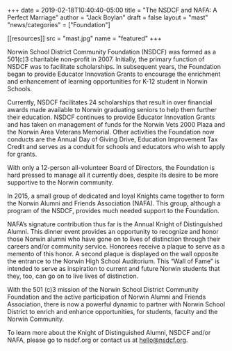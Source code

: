 +++
date = 2019-02-18T10:40:40-05:00
title = "The NSDCF and NAFA: A Perfect Marriage"
author = "Jack Boylan"
draft = false
layout  = "mast"
"news/categories"  = ["Foundation"]

[[resources]]
  src  = "mast.jpg"
  name = "featured"
+++

Norwin School District Community Foundation (NSDCF) was formed as a 501(c)3 charitable non-profit in 2007. Initially, the primary function of NSDCF was to facilitate scholarships. In subsequent years, the Foundation began to provide Educator Innovation Grants to encourage the enrichment and enhancement of learning opportunities for K-12 student in Norwin Schools.

Currently, NSDCF facilitates 24 scholarships that result in over financial awards made available to Norwin graduating seniors to help them further their education. NSDCF continues to provide Educator Innovation Grants and has taken on management of funds for the Norwin Vets 2000 Plaza and the Norwin Area Veterans Memorial. Other activities the Foundation now conducts are the Annual Day of Giving Drive, Education Improvement Tax Credit and serves as a conduit for schools and educators who wish to apply for grants.

With only a 12-person all-volunteer Board of Directors, the Foundation is hard pressed to manage all it currently does, despite its desire to be more supportive to the Norwin community.

In 2015, a small group of dedicated and loyal Knights came together to form the Norwin Alumni and Friends Association (NAFA). This group, although a program of the NSDCF, provides much needed support to the Foundation.

NAFA’s signature contribution thus far is the Annual Knight of Distinguished Alumni. This dinner event provides an opportunity to recognize and honor those Norwin alumni who have gone on to lives of distinction through their careers and/or community service. Honorees receive a plaque to serve as a memento of this honor. A second plaque is displayed on the wall opposite the entrance to the Norwin High School Auditorium. This “Wall of Fame” is intended to serve as inspiration to current and future Norwin students that they, too, can go on to live lives of distinction.

With the 501 (c)3 mission of the Norwin School District Community Foundation and the active participation of Norwin Alumni and Friends Association, there is now a powerful dynamic to partner with Norwin School District to enrich and enhance opportunities, for students, faculty and the Norwin Community.

To learn more about the Knight of Distinguished Alumni, NSDCF and/or NAFA, please go to nsdcf.org or contact us at hello@nsdcf.org.
